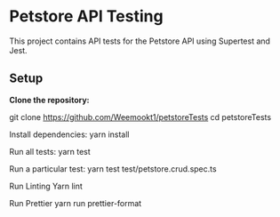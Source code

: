 # Petstore API Testing

This project contains API tests for the Petstore API using Supertest and Jest.

## Setup

 **Clone the repository:**

git clone https://github.com/Weemookt1/petstoreTests
cd petstoreTests

Install dependencies:
yarn install

Run all tests:
yarn test

Run a particular test:
yarn test test/petstore.crud.spec.ts

Run Linting 
Yarn lint 

Run Prettier
yarn run prettier-format

